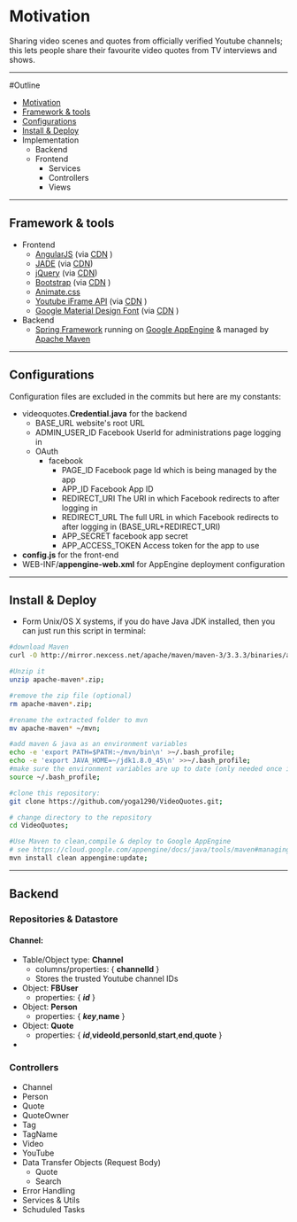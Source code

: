 # Motivation

Sharing video scenes and quotes from officially verified Youtube channels; this lets people share their favourite video quotes from TV interviews and shows.

------------------------


#Outline

+ [Motivation](#Motivation)
+ [Framework & tools](#framework--tools)
+  [Configurations](#configurations)
+ [Install & Deploy](#install--deploy)
+ Implementation
	+ Backend
	+ Frontend
		+ Services
		+ Controllers
		+ Views


-----------------------------------

## Framework & tools

+ Frontend
	+ [AngularJS](https://angularjs.org) (via [CDN](https://developers.google.com/speed/libraries/#angularjs) )
	+ [JADE](http://jade-lang.com) (via [CDN](http://cdnjs.com/libraries/jade))
	+ [jQuery](http://jquery.com) (via [CDN](http://jquery.com/download/#using-jquery-with-a-cdn))
	+ [Bootstrap](http://getbootstrap.com) (via [CDN](http://getbootstrap.com/getting-started/#download-cdn) )
	+ [Animate.css](https://daneden.github.io/animate.css/)
	+ [Youtube iFrame API](https://developers.google.com/youtube/iframe_api_reference) (via [CDN](https://developers.google.com/youtube/iframe_api_reference#Getting_Started) )
	+ [Google Material Design Font](https://www.google.com/design/icons/) (via [CDN](http://google.github.io/material-design-icons/#setup-method-1-using-via-google-web-fonts) )
+ Backend
	+ [Spring Framework](http://projects.spring.io/spring-framework/) running on [Google AppEngine](https://cloud.google.com/appengine/) & managed by [Apache Maven](https://cloud.google.com/appengine/docs/java/tools/maven)


------------------------

## Configurations

Configuration files are excluded in the commits but here are my constants:

+ videoquotes.**Credential.java** for the backend
	+ BASE_URL
		website's root URL
	+ ADMIN_USER_ID
		Facebook UserId for administrations page logging in
	+ OAuth
		+ facebook
			+ PAGE_ID
				Facebook page Id which is being managed by the app
			+ APP_ID
				Facebook App ID
			+ REDIRECT_URI
				The URI in which Facebook redirects to after logging in
			+ REDIRECT_URL
				The full URL in which Facebook redirects to after logging in (BASE_URL+REDIRECT_URI)
			+ APP_SECRET
				facebook app secret
			+ APP_ACCESS_TOKEN
				Access token for the app to use
+ **config.js** for the front-end
+ WEB-INF/**appengine-web.xml** for AppEngine deployment configuration

----------------------------------

## Install & Deploy

+ Form Unix/OS X systems, if you do have Java JDK installed, then you can just run this script in terminal:
```bash
#download Maven
curl -O http://mirror.nexcess.net/apache/maven/maven-3/3.3.3/binaries/apache-maven-3.3.3-bin.zip;

#Unzip it
unzip apache-maven*.zip;

#remove the zip file (optional)
rm apache-maven*.zip;

#rename the extracted folder to mvn
mv apache-maven* ~/mvn;

#add maven & java as an environment variables 
echo -e 'export PATH=$PATH:~/mvn/bin\n' >~/.bash_profile;
echo -e 'export JAVA_HOME=~/jdk1.8.0_45\n' >>~/.bash_profile;
#make sure the environment variables are up to date (only needed once in OS X):
source ~/.bash_profile;

#clone this repository:
git clone https://github.com/yoga1290/VideoQuotes.git;

# change directory to the repository
cd VideoQuotes;

#Use Maven to clean,compile & deploy to Google AppEngine
# see https://cloud.google.com/appengine/docs/java/tools/maven#managing_versions_with_versions-maven-plugin_command_options
mvn install clean appengine:update;
```


--------------------

## Backend

### Repositories & Datastore

#### Channel:
+ Table/Object type: **Channel**
	+ columns/properties: { **channelId** }
	+ Stores the trusted Youtube channel IDs
+ Object: **FBUser**
	+ properties: { **_id_** }
+ Object: **Person**
	+ properties: { **_key_**,**name** }
+ Object: **Quote**
	+ properties: { **_id_**,**videoId**,**personId**,**start**,**end**,**quote** }
+ 


### Controllers
+ Channel
+ Person
+ Quote
+ QuoteOwner
+ Tag
+ TagName
+ Video
+ YouTube
+ Data Transfer Objects (Request Body)
	+ Quote
	+ Search
+ Error Handling
+ Services & Utils
+ Schuduled Tasks